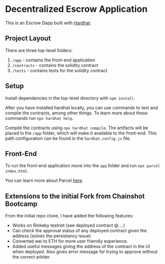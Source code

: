 # Decentralized Escrow Application

This is an Escrow Dapp built with [Hardhat](https://hardhat.org/).

## Project Layout

There are three top-level folders:

1. `/app` - contains the front-end application
2. `/contracts` - contains the solidity contract
3. `/tests` - contains tests for the solidity contract

## Setup

Install dependencies in the top-level directory with `npm install`.

After you have installed hardhat locally, you can use commands to test and compile the contracts, among other things. To learn more about these commands run `npx hardhat help`.

Compile the contracts using `npx hardhat compile`. The artifacts will be placed in the `/app` folder, which will make it available to the front-end. This path configuration can be found in the `hardhat.config.js` file.

## Front-End

To run the front-end application move into the `app` folder and run `npx parcel index.html`.

You can learn more about Parcel [here](https://parceljs.org/).

## Extensions to the initial Fork from Chainshot Bootcamp

From the initial repo clone, I have added the following features:

- Works on Rinkeby testnet (see deployed contract @ ...)
- Can check the approval status of any deployed contract given the address (solves the persistancy issue)
- Converted wei to ETH for more user friendly experience.
- Added useful messages giving the address of the contract in the UI when deployed. Also gives error message for trying to approve without the correct arbiter.
